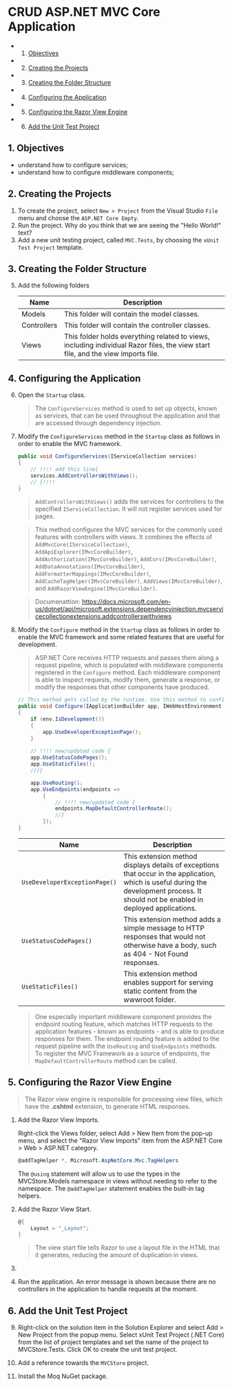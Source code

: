 # CRUD ASP.NET MVC Core Application

<!-- vscode-markdown-toc -->
* 1. [Objectives](#Objectives)
* 2. [Creating the Projects](#CreatingtheProjects)
* 3. [Creating the Folder Structure](#CreatingtheFolderStructure)
* 4. [Configuring the Application](#ConfiguringtheApplication)
* 5. [Configuring the Razor View Engine](#ConfiguringtheRazorViewEngine)
* 6. [Add the Unit Test Project](#AddtheUnitTestProject)

<!-- vscode-markdown-toc-config
	numbering=true
	autoSave=true
	/vscode-markdown-toc-config -->
<!-- /vscode-markdown-toc -->

##  1. <a name='Objectives'></a>Objectives
- understand how to configure services;
- understand how to configure middleware components;

##  2. <a name='CreatingtheProjects'></a>Creating the Projects
1. To create the project, select `New > Project` from the Visual Studio `File` menu and choose the `ASP.NET Core Empty`. 
2. Run the project. Why do you think that we are seeing the "Hello World!" text?
3. Add a new unit testing project, called `MVC.Tests`, by choosing the `xUnit Test Project` template.

##  3. <a name='CreatingtheFolderStructure'></a>Creating the Folder Structure

5. Add the following folders

    |Name|Description |
    | ------------- |-------------|
    Models |This folder will contain the model classes.|
    Controllers | This folder will contain the controller classes.
    Views | This folder holds everything related to views, including individual Razor files, the view start file, and the view imports file.

##  4. <a name='ConfiguringtheApplication'></a>Configuring the Application

6. Open the `Startup` class.
   >The `ConfigureServices` method is used to set up objects, known as services, that can be used throughout the application and that are accessed through  dependency injection.
7. Modify the `ConfigureServices` method in the `Startup` class as follows in order to enable the MVC framework.

    ``` c#
    public void ConfigureServices(IServiceCollection services)
    {
        // !!!! add this line{
        services.AddControllersWithViews();
        // }!!!!
    }
    ```

    >`AddControllersWithViews()` adds the services for controllers to the specified `IServiceCollection`. It will not register services used for pages.

    >This method configures the MVC services for the commonly used features with controllers with views. It combines the effects of `AddMvcCore(IServiceCollection)`, `AddApiExplorer(IMvcCoreBuilder)`, `AddAuthorization(IMvcCoreBuilder)`, `AddCors(IMvcCoreBuilder)`, `AddDataAnnotations(IMvcCoreBuilder)`, `AddFormatterMappings(IMvcCoreBuilder)`, `AddCacheTagHelper(IMvcCoreBuilder)`, `AddViews(IMvcCoreBuilder)`, and `AddRazorViewEngine(IMvcCoreBuilder)`.

    >Documenattion: https://docs.microsoft.com/en-us/dotnet/api/microsoft.extensions.dependencyinjection.mvcservicecollectionextensions.addcontrollerswithviews

8. Modify the `Configure` method in the `Startup` class as follows in order to enable the MVC framework and some related features that are useful for development.

    > ASP.NET Core receives HTTP requests and passes them along a request pipeline, which is populated with middleware components registered in the `Configure` method. Each middleware component is able to inspect requests, modify them, generate a response, or modify the responses that other components have produced.

    ``` c#
    // This method gets called by the runtime. Use this method to configure the HTTP request pipeline.
    public void Configure(IApplicationBuilder app, IWebHostEnvironment env)
    {
        if (env.IsDevelopment())
        {
            app.UseDeveloperExceptionPage();
        }
        
        // !!!! new/updated code {
        app.UseStatusCodePages();
        app.UseStaticFiles();
        ///}

        app.UseRouting();
        app.UseEndpoints(endpoints =>
            {
                // !!!! new/updated code {
                endpoints.MapDefaultControllerRoute();
                //}
            });
    }
    ```

    |Name|Description |
    | ------------- |-------------|
    `UseDeveloperExceptionPage()` | This extension method displays details of exceptions that occur in the application, which is useful during the development process. It should not be enabled in deployed applications.
    `UseStatusCodePages()` | This extension method adds a simple message to HTTP responses that would not otherwise have a body, such as 404 - Not Found responses.
    `UseStaticFiles()` | This extension method enables support for serving static content from the wwwroot folder.

    > One especially important middleware component provides the endpoint routing feature, which matches HTTP requests to the application features - known as endpoints - and is able to produce responses for them. The endpoint routing feature is added to the request pipeline with the `UseRouting` and `UseEndpoints` methods. To register the MVC Framework as a source of endpoints, the `MapDefaultControllerRoute` method can be called.

##  5. <a name='ConfiguringtheRazorViewEngine'></a>Configuring the Razor View Engine

> The Razor view engine is responsible for processing view files, which have the **.cshtml** extension, to generate HTML responses.

1.  Add the Razor View Imports. 
    
    Right-click the Views folder, select Add > New Item from the pop-up menu, and select the "Razor View Imports" item from the ASP.NET Core > Web > ASP.NET category.
    
    ```c#
    @addTagHelper *, Microsoft.AspNetCore.Mvc.TagHelpers
    ```

    The `@using` statement will allow us to use the types in the MVCStore.Models namespace in views without needing to refer to the namespace. The `@addTagHelper` statement enables the built-in tag helpers.

2.  Add the Razor View Start.

    ```C#
    @{
        Layout = "_Layout";
    }
    ```

    > The view start file tells Razor to use a layout file in the HTML that it generates, reducing the amount of duplication in views.
3.  
4.  Run the application. An error message is shown because there are no controllers in the application to handle requests at the moment.

##  6. <a name='AddtheUnitTestProject'></a>Add the Unit Test Project
9. Right-click on the solution item in the Solution Explorer and select Add > New Project from the popup menu. Select xUnit Test Project (.NET Core) from the list of project templates and set the name of the project to MVCStore.Tests. Click OK to create the unit test project.

10. Add a reference towards the `MVCStore` project.

11. Install the Moq NuGet package.